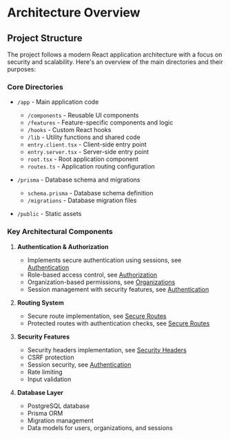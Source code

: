 # Architecture Overview

## Project Structure

The project follows a modern React application architecture with a focus on security and scalability. Here's an overview of the main directories and their purposes:

### Core Directories

- `/app` - Main application code

  - `/components` - Reusable UI components
  - `/features` - Feature-specific components and logic
  - `/hooks` - Custom React hooks
  - `/lib` - Utility functions and shared code
  - `entry.client.tsx` - Client-side entry point
  - `entry.server.tsx` - Server-side entry point
  - `root.tsx` - Root application component
  - `routes.ts` - Application routing configuration

- `/prisma` - Database schema and migrations

  - `schema.prisma` - Database schema definition
  - `/migrations` - Database migration files

- `/public` - Static assets

### Key Architectural Components

1. **Authentication & Authorization**

   - Implements secure authentication using sessions, see [Authentication](./authentication.md)
   - Role-based access control, see [Authorization](./authorization.md)
   - Organization-based permissions, see [Organizations](./organizations.md)
   - Session management with security features, see [Authentication](./authentication.md)

2. **Routing System**

   - Secure route implementation, see [Secure Routes](./secureroutes.md)
   - Protected routes with authentication checks, see [Secure Routes](./secureroutes.md)

3. **Security Features**

   - Security headers implementation, see [Security Headers](./security-headers.md)
   - CSRF protection
   - Session security, see [Authentication](./authentication.md)
   - Rate limiting
   - Input validation

4. **Database Layer**
   - PostgreSQL database
   - Prisma ORM
   - Migration management
   - Data models for users, organizations, and sessions
